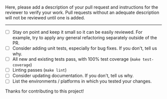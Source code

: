 <!-- See the general contribution guidelines in docs/CONTRIBUTING.md -->

Here, please add a description of your pull request and instructions for the reviewer to verify your work. Pull requests without an adequate description will not be reviewed until one is added.

<!-- If your pull request is for a specific ticket, this is a good place to link to it. -->

---

<!-- Here are guidelines to follow when creating your pull request: -->

- [ ] Stay on point and keep it small so it can be easily reviewed. For example, try to apply any general refactoring separately outside of the PR.
- [ ] Consider adding unit tests, especially for bug fixes. If you don't, tell us why.
- [ ] All new and existing tests pass, with 100% test coverage (`make test-coverage`)
- [ ] Linting passes (`make lint`)
- [ ] Consider updating documentation. If you don't, tell us why.
- [ ] List the environments / platforms in which you tested your changes.

Thanks for contributing to this project!
